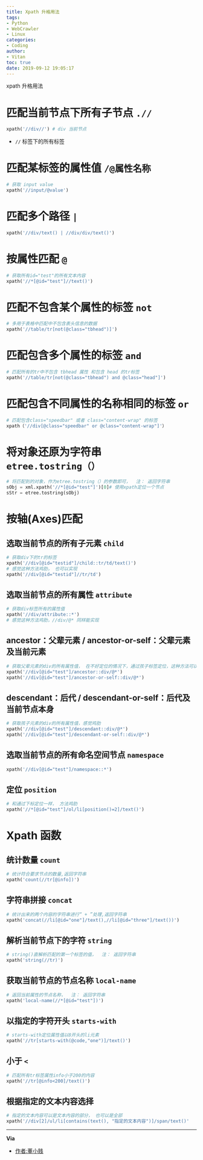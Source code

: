 ```yaml
---
title: Xpath 升格用法
tags:
- Python
- WebCrawler
- Linux
categories:
- Coding
author:
- Vitan
toc: true
date: 2019-09-12 19:05:17
---
```

xpath 升格用法
<!--more-->

# 匹配当前节点下所有子节点 `.//`
```python
xpath('//div//') # div 当前节点
```
- `//` 标签下的所有标签

# 匹配某标签的属性值 `/@属性名称`
```python
# 获取 input value
xpath('//input/@value')
```

# 匹配多个路径 `|`
```python
xpath('//div/text() | //div/div/text()')
```

# 按属性匹配 `@`
```python
# 获取所有id="test"的所有文本内容
xpath('//*[@id="test"]//text()')
```

# 匹配不包含某个属性的标签 `not`
```python
# 多用于表格中匹配中不包含表头信息的数据
xpath('//table/tr[not(@class="tbhead")]')
```

# 匹配包含多个属性的标签 `and`
```python
# 匹配所有的tr中不包含 tbhead 属性 和包含 head 的tr标签
xpath('//table/tr[not(@class="tbhead") and @class="head"]')
```

# 匹配包含不同属性的名称相同的标签 `or`
```python
# 匹配包含class="speedbar" 或者 class="content-wrap" 的标签
xpath（'//div[@class="speedbar" or @class="content-wrap"]'）
```

# 将对象还原为字符串 `etree.tostring（）`
```python
# 将匹配到的对象，作为etree.tostring（）的参数即可，  注： 返回字符串
sObj = xml.xpath('//*[@id="test"]')[0]# 使用xpath定位一个节点
sStr = etree.tostring(sObj)
```

# 按轴(Axes)匹配
## 选取当前节点的所有子元素 `child`
```python
# 获取div下的tr的标签
xpath('//div[@id="testid"]/child::tr/td/text()')
# 感觉这种方法鸡肋， 也可以实现
xpath('//div[@id="testid"]//tr/td') 
```

## 选取当前节点的所有属性 `attribute`
```python
# 获取div标签所有的属性值
xpath('//div/attribute::*') 
# 感觉这种方法鸡肋，//div/@* 同样能实现
```

## ancestor：父辈元素 / ancestor-or-self：父辈元素及当前元素
```python
# 获取父辈元素的div的所有属性值， 在不好定位的情况下，通过孩子标签定位，这种方法可以用
xpath('//div[@id="test"]/ancestor::div/@*')
xpath('//div[@id="test"]/ancestor-or-self::div/@*')
```

## descendant：后代 / descendant-or-self：后代及当前节点本身
```python
# 获取孩子元素的div的所有属性值，感觉鸡肋
xpath('//div[@id="test"]/descendant::div/@*')
xpath('//div[@id="test"]/descendant-or-self::div/@*')
```

## 选取当前节点的所有命名空间节点 `namespace`
```python
xpath('//div[@id="test"]/namespace::*')
```

## 定位 `position`
```python
# 和通过下标定位一样， 方法鸡肋
xpath('//*[@id="test"]/ol/li[position()=2]/text()')
```

# Xpath 函数
## 统计数量 `count`
```python
# 统计符合要求节点的数量,返回字符串
xpath('count(//tr[@info])')
```

## 字符串拼接 `concat`
```python
# 统计出来的两个内容的字符串进行“ + ”处理,返回字符串
xpath('concat(//li[@id="one"]/text(),//li[@id="three"]/text())')
```

## 解析当前节点下的字符 `string`
```python
# string()直解析匹配的第一个标签的值，  注： 返回字符串
xpath('string(//tr)') 
```

## 获取当前节点的节点名称 `local-name`
```python
# 返回当前属性的节点名称，  注： 返回字符串
xpath('local-name(//*[@id="test"])')
```

## 以指定的字符开头 `starts-with`
```python
# starts-with定位属性值以8开头的li元素
xpath('//tr[starts-with(@code,"one")]/text()')
```

## 小于 `<`
```python
# 匹配所有tr标签属性info小于200的内容
xpath('//tr[@info<200]/text()')
```

## 根据指定的文本内容选择
```python
# 指定的文本内容可以是文本内容的部分， 也可以是全部
xpath('//div[2]/ul/li[contains(text(), "指定的文本内容")]/span/text()'
```

--- 
**Via**
- [作者:董小贱](https://www.jianshu.com/p/4fef4142b33f)